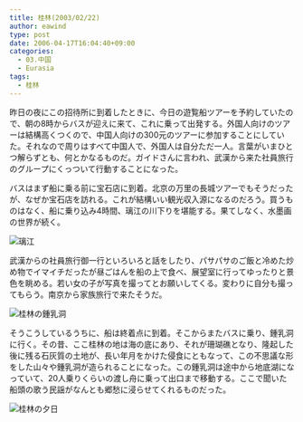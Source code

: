 ```yaml
---
title: 桂林(2003/02/22)
author: eawind
type: post
date: 2006-04-17T16:04:40+09:00
categories:
  - 03.中国
  - Eurasia
tags:
  - 桂林
---
```

昨日の夜にこの招待所に到着したときに、今日の遊覧船ツアーを予約していたので、朝の8時からバスが迎えに来て、これに乗って出発する。外国人向けのツアーは結構高くつくので、中国人向けの300元のツアーに参加することにしていた。それなので周りはすべて中国人で、外国人は自分ただ一人。言葉がいまひとつ解らずとも、何とかなるものだ。ガイドさんに言われ、武漢から来た社員旅行のグループにくっついて行動することになった。

バスはまず船に乗る前に宝石店に到着。北京の万里の長城ツアーでもそうだったが、なぜか宝石店を訪れる。これが結構いい観光収入源になるのだろう。買うものはなく、船に乗り込み4時間、璃江の川下りを堪能する。果てしなく、水墨画の世界が続く。

![璃江](/img/wp/2006/04/200302220644581.jpg)

武漢からの社員旅行御一行といろいろと話をしたり、パサパサのご飯と冷めた炒め物でイマイチだったが昼ごはんを船の上で食べ、展望室に行ってゆったりと景色を眺める。若い女の子が写真を撮ってとお願いしてくる。変わりに自分も撮ってもらう。南京から家族旅行で来たそうだ。

![桂林の鍾乳洞](/img/wp/2006/04/200302220913261.jpg)

そうこうしているうちに、船は終着点に到着。そこからまたバスに乗り、鍾乳洞に行く。その昔、ここ桂林の地は海の底にあり、それが珊瑚礁となり、隆起した後に残る石灰質の土地が、長い年月をかけた侵食にともなって、この不思議な形をした山々や鍾乳洞が造られることになった。この鍾乳洞は途中から地底湖になっていて、20人乗りくらいの渡し舟に乗って出口まで移動する。ここで聞いた船頭の歌う民謡がなんとも郷愁に浸らせてくれるものだった。

![桂林の夕日](/img/wp/2006/04/200302221156121.jpg)
